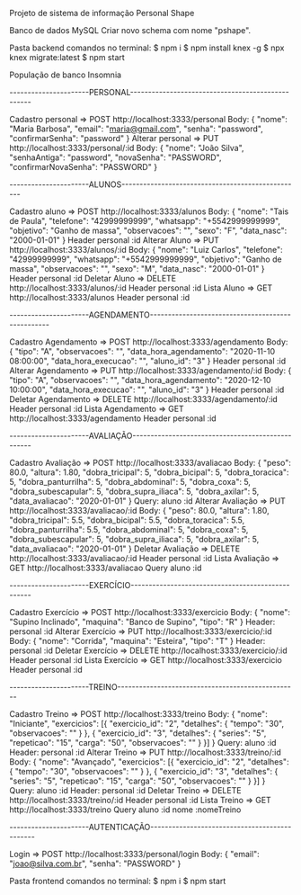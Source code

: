 Projeto de sistema de informação Personal Shape

Banco de dados MySQL
Criar novo schema com nome "pshape".

Pasta backend
comandos no terminal:
$ npm i
$ npm install knex -g
$ npx knex migrate:latest
$ npm start

População de banco
  Insomnia

  ----------------------PERSONAL--------------------------------------------------

  Cadastro personal => POST http://localhost:3333/personal
    Body: 
      {
	      "nome": "Maria Barbosa",
	      "email": "maria@gmail.com",
	      "senha": "password",
	      "confirmarSenha": "password"
      }
  Alterar personal => PUT http://localhost:3333/personal/:id
    Body: 
      {
        "nome": "João Silva",
        "senhaAntiga": "password",
        "novaSenha": "PASSWORD",
        "confirmarNovaSenha": "PASSWORD"
      }

----------------------ALUNOS--------------------------------------------------
  
  Cadastro aluno => POST http://localhost:3333/alunos
    Body: 
      {
        "nome": "Tais de Paula",
        "telefone": "42999999999",
        "whatsapp": "+5542999999999", 
        "objetivo": "Ganho de massa", 
        "observacoes": "", 
        "sexo": "F", 
        "data_nasc": "2000-01-01"
      }
    Header
      personal :id 
  Alterar Aluno => PUT http://localhost:3333/alunos/:id
    Body: 
      {
        "nome": "Luiz Carlos",
        "telefone": "42999999999",
        "whatsapp": "+5542999999999", 
        "objetivo": "Ganho de massa", 
        "observacoes": "", 
        "sexo": "M", 
        "data_nasc": "2000-01-01"
      }
    Header
      personal :id 
  Deletar Aluno => DELETE http://localhost:3333/alunos/:id
    Header
      personal :id 
  Lista Aluno => GET http://localhost:3333/alunos
    Header
      personal :id 

----------------------AGENDAMENTO--------------------------------------------------
  
  Cadastro Agendamento => POST http://localhost:3333/agendamento
    Body: 
      {
        "tipo": "A",
        "observacoes": "",
        "data_hora_agendamento": "2020-11-10 08:00:00",
        "data_hora_execucao": "",
        "aluno_id": "3"
      }
    Header
      personal :id 
  Alterar Agendamento => PUT http://localhost:3333/agendamento/:id
    Body: 
      {
        "tipo": "A",
        "observacoes": "",
        "data_hora_agendamento": "2020-12-10 10:00:00",
        "data_hora_execucao": "",
        "aluno_id": "3"
      }
    Header
      personal :id 
  Deletar Agendamento => DELETE http://localhost:3333/agendamento/:id
    Header
      personal :id 
  Lista Agendamento => GET http://localhost:3333/agendamento
    Header
      personal :id 

----------------------AVALIAÇÃO--------------------------------------------------

  Cadastro Avaliação => POST http://localhost:3333/avaliacao
    Body: 
      {
        "peso": 80.0, 
        "altura": 1.80, 
        "dobra_tricipal": 5, 
        "dobra_bicipal": 5,
        "dobra_toracica": 5,
        "dobra_panturrilha": 5,
        "dobra_abdominal": 5,
        "dobra_coxa": 5,
        "dobra_subescapular": 5,
        "dobra_supra_iliaca": 5,
        "dobra_axilar": 5,
        "data_avaliacao": "2020-01-01"
      }
    Query:
      aluno :id 
  Alterar Avaliação => PUT http://localhost:3333/avaliacao/:id 
    Body: 
      {
        "peso": 80.0, 
        "altura": 1.80, 
        "dobra_tricipal": 5.5, 
        "dobra_bicipal": 5.5,
        "dobra_toracica": 5.5,
        "dobra_panturrilha": 5.5,
        "dobra_abdominal": 5,
        "dobra_coxa": 5,
        "dobra_subescapular": 5,
        "dobra_supra_iliaca": 5,
        "dobra_axilar": 5,
        "data_avaliacao": "2020-01-01"
      }
  Deletar Avaliação => DELETE http://localhost:3333/avaliacao/:id
    Header
      personal :id 
  Lista Avaliação => GET http://localhost:3333/avaliacao
    Query
      aluno :id 

----------------------EXERCÍCIO--------------------------------------------------

  Cadastro Exercício => POST http://localhost:3333/exercicio
    Body: 
      {
        "nome": "Supino Inclinado",
        "maquina": "Banco de Supino",
        "tipo": "R"
      }
    Header:
      personal :id 
  Alterar Exercício => PUT http://localhost:3333/exercicio/:id 
    Body: 
      {
        "nome": "Corrida",
        "maquina": "Esteira",
        "tipo": "T"
      }
    Header: 
      personal :id 
  Deletar Exercício => DELETE http://localhost:3333/exercicio/:id
    Header
      personal :id 
  Lista Exercício => GET http://localhost:3333/exercicio
    Header
      personal :id 

----------------------TREINO--------------------------------------------------

  Cadastro Treino => POST http://localhost:3333/treino
    Body: 
      {
        "nome": "Iniciante",
        "exercicios": [{
          "exercicio_id": "2",
          "detalhes": {
            "tempo": "30",
            "observacoes": ""
          }
        }, {
          "exercicio_id": "3",
          "detalhes": {
            "series": "5",
            "repeticao": "15",
            "carga": "50",
            "observacoes": ""
          }
        }]
      }
    Query:
      aluno :id
    Header:
      personal :id 
  Alterar Treino => PUT http://localhost:3333/treino/:id 
    Body: 
      {
        "nome": "Avançado",
        "exercicios": [{
          "exercicio_id": "2",
          "detalhes": {
            "tempo": "30",
            "observacoes": ""
          }
        }, {
          "exercicio_id": "3",
          "detalhes": {
            "series": "5",
            "repeticao": "15",
            "carga": "50",
            "observacoes": ""
          }
        }]
      }
    Query:
      aluno :id
    Header: 
      personal :id 
  Deletar Treino => DELETE http://localhost:3333/treino/:id
    Header
      personal :id 
  Lista Treino => GET http://localhost:3333/treino
    Query
      aluno :id 
      nome :nomeTreino

----------------------AUTENTICAÇÃO----------------------------------------------

  Login => POST http://localhost:3333/personal/login
    Body:
      {
        "email": "joao@silva.com.br",
        "senha": "PASSWORD"
      }



Pasta frontend
comandos no terminal:
$ npm i
$ npm start